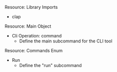 Resource: Library Imports
  - clap

Resource: Main Object
- Cli
  Operation: command
    - Define the main subcommand for the CLI tool

Resource: Commands Enum
- Run
  - Define the "run" subcommand